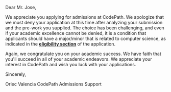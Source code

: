Dear Mr. Jose,

We appreciate you applying for admissions at CodePath. We apologize that we must deny your application at this time after analyzing your submission and the pre-work you supplied. The choice has been challenging, and even if your academic excellence cannot be denied, it is a condition that applicants should have a major/minor that is related to computer science, as indicated in the **[eligibility section](https://codepath.com/eligibility)** of the application.

Again, we congratulate you on your academic success. We have faith that you'll succeed in all of your academic endeavors. We appreciate your interest in CodePath and wish you luck with your applications.


Sincerely,

Orlec Valencia
CodePath Admissions Support
